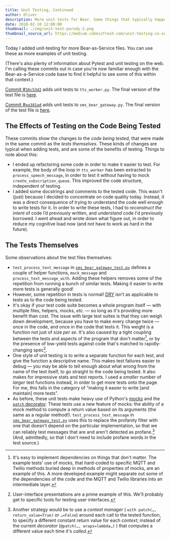 ```yaml
---
title: Unit Testing, Continued
author: Oliver
description: More unit tests for Bear. Some things that typically happen to your code when you add unit tests.
date: 2018-02-10 12:00:00
thumbnail: ./img/unit-test-parody-2.png
thumbnail_source_url: https://medium.cobeisfresh.com/unit-testing-in-swift-part-1-the-philosophy-9bc85ed5001b
---
```


Today I added unit-testing for more Bear-as-Service files. You can use these as more examples of unit testing.

(There's also plenty of information about Pytest and unit testing on the web. I'm calling these commits out in case you're now familiar enough with the Bear-as-a-Service code base to find it helpful to see some of this within that context.)

[Commit #`16c53d2`](https://github.com/olinlibrary/bear-as-a-service/commit/16c53d2) adds unit tests to  `tts_worker.py`. The final version of the test file is [here](https://github.com/olinlibrary/bear-as-a-service/blob/master/tests/tts_worker_test.py).

[Commit #`ea381ad`](https://github.com/olinlibrary/bear-as-a-service/commit/ea381ad) adds unit tests to `sms_bear_gateway.py`. The final version of the test file is [here](https://github.com/olinlibrary/bear-as-a-service/blob/master/tests/sms_bear_gateway_test.py).

## The Effects of Testing on the Code Being Tested

These commits show the changes to the *code being tested*, that were made in the same commit as the *tests themselves*. These kinds of changes are typical when adding tests, and are some of the benefits of testing. Things to note about this:

* I ended up refactoring some code in order to make it easier to test. For example, the body of the loop in `tts_worker` has been extracted to `process_speech_message`, in order to test it without having to mock `create_subscription_queue`. This improved the code structure, independent of testing.
* I added some docstrings and comments to the tested code. This wasn't (just) because I decided to concentrate on code quality today. Instead, it was a direct consequence of trying to understand the code well enough to write tests for it. In order to write these tests, I had to *reconstruct the intent* of code I’d previously written, and *understand* code I'd previously borrowed. I went ahead and wrote down what figure out, in order to reduce my cognitive load now (and not have to work as hard in the future).

## The Tests Themselves

Some observations about the test files themselves:

* `test_process_text_message` in  [`sms_bear_gateway_test.py`](https://github.com/olinlibrary/bear-as-a-service/blob/master/tests/sms_bear_gateway_test.py) defines a couple of helper functions, `mock_message` and `process_text_message_with`. Adding these helpers removes some of the repetition from running a bunch of similar tests. Making it easier to write more tests is generally good!
* However, some repetition in tests is normal! [DRY](https://en.wikipedia.org/wiki/Don%27t_repeat_yourself) isn't as applicable to tests as to the code being tested.
* It's okay if your test code suite becomes a whole program itself — with multiple files, helpers, mocks, *etc.* — so long as it's providing more benefit than cost. The issue with large test suites is that they can weigh down development, because you have to make every change twice — once in the code, and once in the code that tests it. This weight is a function not just of size *per se*. It's also caused by a tight coupling between the tests and aspects of the program that don't matter[^1], or by the presence of low-yield tests against code that's matched to rapidly-changing spec[^2].
* One style of unit testing is to write a separate function for each test, and give the function a descriptive name. This makes test failures easier to debug — you may be able to tell enough about what wrong from the name of the test itself, to go straight to the code being tested. It also makes for impressive stats and test reports. I used a *smaller* number of *larger* test functions instead, in order to get more tests onto the page. For me, this falls in the category of “making it easier to write [and maintain] more tests”.
* As before, these unit tests make heavy use of Python's [mocks](https://docs.python.org/3/library/unittest.mock.html) and the [`patch` decorator](https://docs.python.org/3/library/unittest.mock.html#the-patchers). These tests use a new feature of mocks: the ability of a mock method to compute a return value based on its arguments (the same as a regular method!). `test_process_text_message` in  [`sms_bear_gateway_test.py`](https://github.com/olinlibrary/bear-as-a-service/blob/master/tests/sms_bear_gateway_test.py) uses this to replace the profanity filter with one that doesn't depend on the particular implementation, so that we can reliably test messages that are and aren't detected as profane.[^3] (And, admittedly, so that I don't need to include profane words in the test source.)

[^1]: It's easy to implement dependencies on things that don't matter. The example tests' use of mocks, that hard-coded to specific MQTT and Twilio methods buried deep in methods of properties of mocks, are an example of this. A more developed example might separate out some of the dependencies of the code and the MQTT and Twilio libraries into an intermediate layer.
[^2]: User-interface presentations are a prime example of this. We'll probably get to specific tools for testing user interfaces.

[^3]: Another strategy would be to use a *context manager* ( `with patch(…, return_value=True)` or `…=False`) around each call to the tested function, to specify a different constant return value for each *context*; instead of the current *decorator* (`@patch(…, wraps=lambda…)` ) that computes a different value each time it's *called*.
